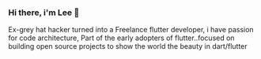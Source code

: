 ### Hi there, i'm Lee 👋
Ex-grey hat hacker turned into a Freelance flutter developer,
i have passion for code architecture,
Part of the early adopters of flutter..focused on building open source projects
to show the world the beauty in dart/flutter


<!--
**Godslovelee/Godslovelee** is a ✨ _special_ ✨ repository because its `README.md` (this file) appears on your GitHub profile.

Here are some ideas to get you started:

- 🔭 I’m currently working on ...
- 🌱 I’m currently learning ...
- 👯 I’m looking to collaborate on ...
- 🤔 I’m looking for help with ...
- 💬 Ask me about ...
- 📫 How to reach me: ...
- 😄 Pronouns: ...
- ⚡ Fun fact: ...
-->
